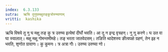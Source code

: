 ```yaml
---
index:  6.3.133
sutra:  ऋचि तुनुघमक्षुतङ्कुत्रोरुष्याणाम्
vritti:  kashika 
---
```


ऋचि विषये तु नु घ मक्षु तङ् कु त्र उरुष्य इत्येषां दीर्घो भवति। आ तू न इन्द्र वृत्रहन्। नु नू करणे। घ उत वा घा स्यालात्। मक्षु मक्षू गोमन्तमीमहे। तङ् भरता जातवेदसम्। तङिति थादेशस्य ङीत्वपक्षे ग्रहणं, तेन इह न भवति, शृणोत ग्रावाणः। कु कूमनः। त्र अत्रा गौः। उरुष्य उरुष्या णो।

